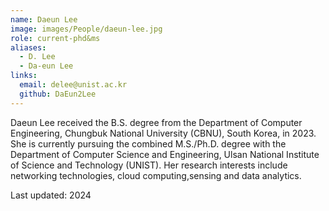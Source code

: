 ```yaml
---
name: Daeun Lee 
image: images/People/daeun-lee.jpg
role: current-phd&ms 
aliases:
  - D. Lee
  - Da-eun Lee  
links:
  email: delee@unist.ac.kr
  github: DaEun2Lee
--- 
```


Daeun Lee received the B.S. degree from the Department of Computer Engineering, Chungbuk National University (CBNU), South Korea, in 2023. She is currently pursuing the combined M.S./Ph.D. degree with the Department of Computer Science and Engineering, Ulsan National Institute of Science and Technology (UNIST). Her research interests include networking technologies, cloud computing,sensing and data analytics.

Last updated: 2024
